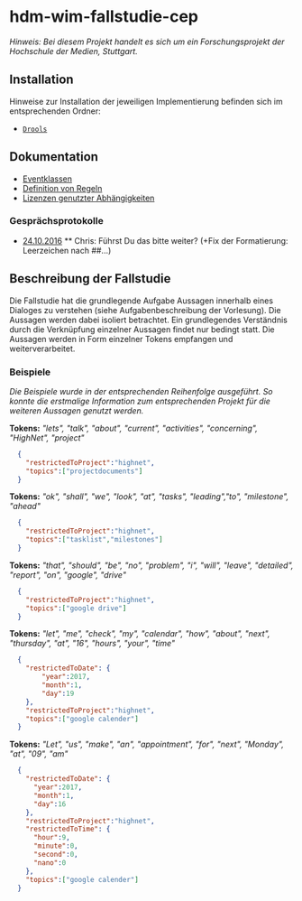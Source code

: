 # hdm-wim-fallstudie-cep

*Hinweis: Bei diesem Projekt handelt es sich um ein Forschungsprojekt der Hochschule der Medien, Stuttgart.*


## Installation
Hinweise zur Installation der jeweiligen Implementierung befinden sich im entsprechenden Ordner:
*   [`Drools`](https://github.com/Purii/hdm-wim-fallstudie-cep/tree/master/drools/README.md)

## Dokumentation
*   [Eventklassen](/hdm-wim-fallstudie-cep/Eventklassen)
*   [Definition von Regeln](/hdm-wim-fallstudie-cep/Regeln)
*   [Lizenzen genutzter Abhängigkeiten](/hdm-wim-fallstudie-cep/ThirdPartyLicenses)

### Gesprächsprotokolle
*   [24.10.2016](/hdm-wim-fallstudie-cep/2016-10/Okt-24)
** Chris: Führst Du das bitte weiter? (+Fix der Formatierung: Leerzeichen nach ##...)


## Beschreibung der Fallstudie
Die Fallstudie hat die grundlegende Aufgabe Aussagen innerhalb eines Dialoges zu verstehen (siehe Aufgabenbeschreibung der Vorlesung). Die Aussagen werden dabei isoliert betrachtet. Ein grundlegendes Verständnis durch die Verknüpfung einzelner Aussagen findet nur bedingt statt.
Die Aussagen werden in Form einzelner Tokens empfangen und weiterverarbeitet.

### Beispiele
*Die Beispiele wurde in der entsprechenden Reihenfolge ausgeführt. So konnte die erstmalige Information zum entsprechenden Projekt für die weiteren Aussagen genutzt werden.*

**Tokens:** *"lets", "talk", "about", "current",  "activities", "concerning", "HighNet", "project"*

```json
  {
    "restrictedToProject":"highnet",
    "topics":["projectdocuments"]
  }
```

**Tokens:** *"ok", "shall", "we", "look", "at", "tasks", "leading","to", "milestone", "ahead"*

```json
  {
    "restrictedToProject":"highnet",
    "topics":["tasklist","milestones"]
  }
```

**Tokens:** *"that", "should", "be", "no", "problem", "i", "will", "leave", "detailed", "report", "on", "google", "drive"*

```json
  {
    "restrictedToProject":"highnet",
    "topics":["google drive"]
  }
```

**Tokens:** *"let", "me", "check", "my", "calendar", "how", "about", "next", "thursday", "at", "16", "hours", "your", "time"*

```json
  {
    "restrictedToDate": {
        "year":2017,
        "month":1,
        "day":19
    },
    "restrictedToProject":"highnet",
    "topics":["google calender"]
  }
```

**Tokens:** *"Let", "us", "make", "an", "appointment", "for", "next", "Monday", "at", "09", "am"*

```json
  {
    "restrictedToDate": {
      "year":2017,
      "month":1,
      "day":16
    },
    "restrictedToProject":"highnet",
    "restrictedToTime": {
      "hour":9,
      "minute":0,
      "second":0,
      "nano":0
    },
    "topics":["google calender"]
  }
```
